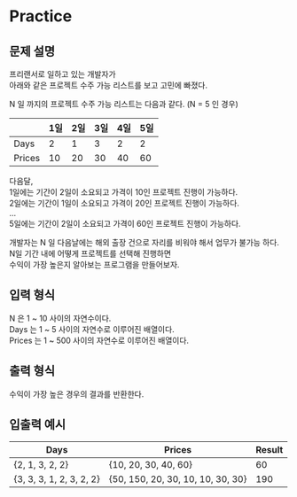 Practice
===

문제 설명
---

프리랜서로 일하고 있는 개발자가   
아래와 같은 프로젝트 수주 가능 리스트를 보고 고민에 빠졌다.  

N 일 까지의 프로젝트 수주 가능 리스트는 다음과 같다. (N = 5 인 경우)

|        | 1일  | 2일  | 3일  | 4일  | 5일  |
|--------|-----|-----|-----|-----|-----|
| Days   | 2   | 1   | 3   | 2   | 2   |
| Prices | 10  | 20  | 30  | 40  | 60  |

다음달,  
1일에는 기간이 2일이 소요되고 가격이 10인 프로젝트 진행이 가능하다.  
2일에는 기간이 1일이 소요되고 가격이 20인 프로젝트 진행이 가능하다.  
...  
5일에는 기간이 2일이 소요되고 가격이 60인 프로젝트 진행이 가능하다.

개발자는 N 일 다음날에는 해외 출장 건으로 자리를 비워야 해서 업무가 불가능 하다.  
N일 기간 내에 어떻게 프로젝트를 선택해 진행하면  
수익이 가장 높은지 알아보는 프로그램을 만들어보자.


입력 형식
---
N 은 1 ~ 10 사이의 자연수이다.  
Days 는 1 ~ 5 사이의 자연수로 이루어진 배열이다.  
Prices 는 1 ~ 500 사이의 자연수로 이루어진 배열이다.  


출력 형식
---
수익이 가장 높은 경우의 결과를 반환한다.  


입출력 예시
---

| Days                     | Prices                            | Result |
|--------------------------|-----------------------------------|--------|
| {2, 1, 3, 2, 2}          | {10, 20, 30, 40, 60}              | 60     |
| {3, 3, 3, 1, 2, 3, 2, 2} | {50, 150, 20, 30, 10, 10, 30, 30} | 190    |

